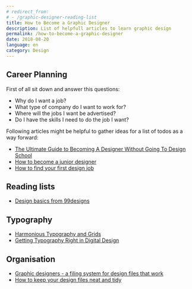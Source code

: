 ```yaml
---
# redirect_from:
# - /graphic-designer-reading-list
title: How to Become a Graphic Designer
description: List of helpfull articles to learn graphic design
permalink: /how-to-become-a-graphic-designer
date: 2018-08-20
language: en
category: Design
---
```


## Career Planning

First of all sit down and answer this questions:

- Why do I want a job?
- What type of company do I want to work for?
- Where will the jobs I want be advertised?
- Do I have the skills I need to do the job I want?

Following articles might be helpful to gather ideas for a list of todos as a way forward:

- [The Ultimate Guide to Becoming A Designer Without Going To Design School](https://trydesignlab.com/blog/ultimate-guide-become-a-designer-without-going-design-school-part-one/)
- [How to become a junior designer](https://www.creativebloq.com/career/become-junior-designer-7133617)
- [How to find your first design job](https://www.creativebloq.com/career/become-junior-designer-7133617)

## Reading lists

- [Design basics from 99designs](https://en.99designs.de/blog/tips/)

## Typography

- [Harmonious Typography and Grids](https://medium.com/tradecraft-traction/harmonious-typography-and-grids-10da490a17d)
- [Getting Typography Right in Digital Design](https://medium.springboard.com/the-guide-to-getting-typography-right-in-digital-design-bb61214ff3ad)

## Organisation

- [Graphic designers - a filing system for design files that work](https://www.woodwing.com/en/blog/graphic-designers-a-filing-system-for-design-files-that-work)
- [How to keep your design files neat and tidy](https://en.99designs.de/blog/tips/how-to-keep-your-design-files-neat-and-tidy/)
